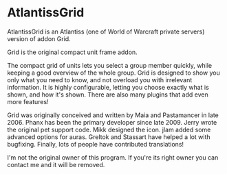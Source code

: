 # AtlantissGrid

 AtlantissGrid is an Atlantiss (one of World of Warcraft private servers) version of addon Grid.

Grid is the original compact unit frame addon.

The compact grid of units lets you select a group member quickly, while keeping a good overview of the whole group. 
Grid is designed to show you only what you need to know, and not overload you with irrelevant information. 
It is highly configurable, letting you choose exactly what is shown, and how it's shown. There are also many plugins that add even more features!

Grid was originally conceived and written by Maia and Pastamancer in late 2006. Phanx has been the primary developer since late 2009. 
Jerry wrote the original pet support code. Mikk designed the icon. jlam added some advanced options for auras. 
Greltok and Stassart have helped a lot with bugfixing. Finally, lots of people have contributed translations!

I'm not the original owner of this program. If you're its right owner you can contact me and it will be removed.
